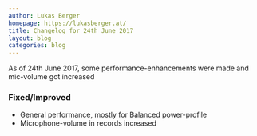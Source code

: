 ```yaml
---
author: Lukas Berger
homepage: https://lukasberger.at/
title: Changelog for 24th June 2017
layout: blog
categories: blog
---
```

As of 24th June 2017, some performance-enhancements were made and mic-volume got increased
<!-- more -->

### Fixed/Improved

 * General performance, mostly for Balanced power-profile
 * Microphone-volume in records increased
